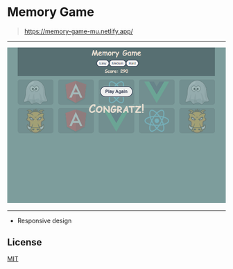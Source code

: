 # Memory Game

> https://memory-game-mu.netlify.app/

---

![memory-game](./img/Game.png)

---

- Responsive design

## License

[MIT](https://choosealicense.com/licenses/mit/)

